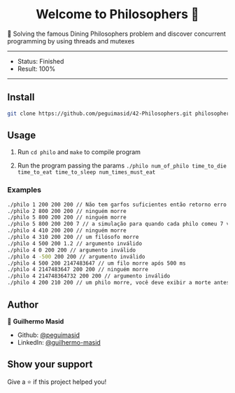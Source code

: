 <h1 align="center">Welcome to Philosophers 👋</h1>
<p>🤔 Solving the famous Dining Philosophers problem and discover concurrent programming by using threads and mutexes</p>

---

- Status: Finished
- Result: 100%

---

## Install

```sh
git clone https://github.com/peguimasid/42-Philosophers.git philosophers
```

## Usage

1. Run `cd philo` and `make` to compile program

2. Run the program passing the params `./philo num_of_philo time_to_die time_to_eat time_to_sleep num_times_must_eat`

### Examples
```sh
./philo 1 200 200 200 // Não tem garfos suficientes então retorno erro
./philo 2 800 200 200 // ninguém morre
./philo 5 800 200 200 // ninguém morre
./philo 5 800 200 200 7 // a simulação para quando cada philo comeu 7 vezes
./philo 4 410 200 200 // ninguém morre
./philo 4 310 200 200 // um filósofo morre
./philo 4 500 200 1.2 // argumento inválido
./philo 4 0 200 200 // argumento inválido
./philo 4 -500 200 200 // argumento inválido
./philo 4 500 200 2147483647 // um filo morre após 500 ms
./philo 4 2147483647 200 200 // ninguém morre
./philo 4 214748364732 200 200 // argumento inválido
./philo 4 200 210 200 // um philo morre, você deve exibir a morte antes de 210 ms
```

## Author

👤 **Guilhermo Masid**

- Github: [@peguimasid](https://github.com/peguimasid)
- LinkedIn: [@guilhermo-masid](https://linkedin.com/in/guilhermo-masid-494677b8)

## Show your support

Give a ⭐️ if this project helped you!
